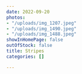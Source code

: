 ```yaml
---
date: 2022-09-20
photos:
- "/uploads/img_1207.jpeg"
- "/uploads/img_1490.jpeg"
- "/uploads/img_1488.jpeg"
showInHomePage: false
outOfStock: false
title: Stripes
categories: []

---
```


